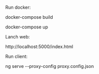 Run docker:

docker-compose build

docker-compose up

Lanch web:

http://localhost:5000/index.html

Run client:

ng serve --proxy-config proxy.config.json
